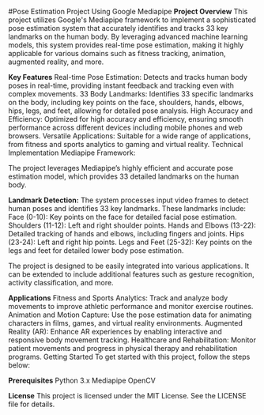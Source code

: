 #Pose Estimation Project Using Google Mediapipe
**Project Overview**
This project utilizes Google's Mediapipe framework to implement a sophisticated pose estimation system that accurately identifies and tracks 33 key landmarks on the human body. By leveraging advanced machine learning models, this system provides real-time pose estimation, making it highly applicable for various domains such as fitness tracking, animation, augmented reality, and more.

**Key Features**
Real-time Pose Estimation: Detects and tracks human body poses in real-time, providing instant feedback and tracking even with complex movements.
33 Body Landmarks: Identifies 33 specific landmarks on the body, including key points on the face, shoulders, hands, elbows, hips, legs, and feet, allowing for detailed pose analysis.
High Accuracy and Efficiency: Optimized for high accuracy and efficiency, ensuring smooth performance across different devices including mobile phones and web browsers.
Versatile Applications: Suitable for a wide range of applications, from fitness and sports analytics to gaming and virtual reality.
Technical Implementation
Mediapipe Framework:

The project leverages Mediapipe’s highly efficient and accurate pose estimation model, which provides 33 detailed landmarks on the human body.

**Landmark Detection:**
The system processes input video frames to detect human poses and identifies 33 key landmarks. These landmarks include:
Face (0-10): Key points on the face for detailed facial pose estimation.
Shoulders (11-12): Left and right shoulder points.
Hands and Elbows (13-22): Detailed tracking of hands and elbows, including fingers and joints.
Hips (23-24): Left and right hip points.
Legs and Feet (25-32): Key points on the legs and feet for detailed lower body pose estimation.

The project is designed to be easily integrated into various applications. It can be extended to include additional features such as gesture recognition, activity classification, and more.

**Applications**
Fitness and Sports Analytics:
Track and analyze body movements to improve athletic performance and monitor exercise routines.
Animation and Motion Capture:
Use the pose estimation data for animating characters in films, games, and virtual reality environments.
Augmented Reality (AR):
Enhance AR experiences by enabling interactive and responsive body movement tracking.
Healthcare and Rehabilitation:
Monitor patient movements and progress in physical therapy and rehabilitation programs.
Getting Started
To get started with this project, follow the steps below:

**Prerequisites**
Python 3.x
Mediapipe
OpenCV

**License**
This project is licensed under the MIT License. See the LICENSE file for details.



